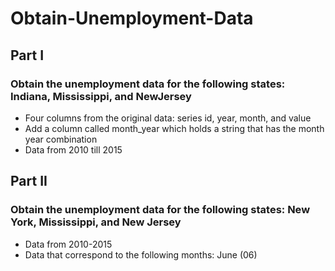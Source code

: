 # Obtain-Unemployment-Data

## Part I
### Obtain the unemployment data for the following states: Indiana, Mississippi, and NewJersey 
- Four columns from the original data: series id, year, month, and value  
- Add a column called month_year which holds a string that has the month year combination 
- Data from 2010 till 2015

## Part II
### Obtain the unemployment data for the following states: New York, Mississippi, and New Jersey
- Data from 2010-2015
- Data that correspond to the following months: June (06)
